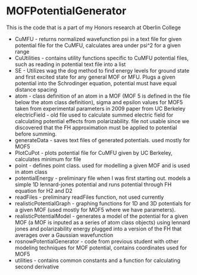 # MOFPotentialGenerator
This is the code that is a part of my Honors research at Oberlin College
- CuMFU - returns normalized wavefunction psi in a text file for given potential file for the CuMFU, calculates area under psi^2 for a given range
- CuUtilities - contains utility functions specific to CuMFU potential files, such as reading in potential text file into a list
- SE - Utilizes wag the dog method to find energy levels for ground state and first excited state for any general MOF or MFU.  Plugs a given potential into the Schrodinger equation, potential must have equal distance spacing
- atom - class definition of an atom in a MOF (MOF 5 is defined in the file below the atom class definition), sigma and epsilon values for MOF5 taken from experimental parameters in 2009 paper from UC Berkeley
electricField - old file used to calculate summed electric field for calculating potential effects from polarizability.  file not usable since we discovered that the FH approximation must be applied to potential before summing.
- generateData - saves text files of generated potentials.  used mostly for MOF5
- PlotCuPot - plots potential file for CuMFU given by UC Berkeley, calculates minimum for file
- point - defines point class.  used for modelling a given MOF and is used in atom class
- potentialEnergy - preliminary file when I was first starting out.  models a simple 1D lennard-jones potential and runs potential through FH equation for H2 and D2
- readFiles - preliminary readFiles function, not used currently
- realisticPotentialGraph - graphing functions for 1D and 3D potentials for a given MOF (used mostly for MOF5 where we have parameters). 
- realisticPotentialModel - generates a model of the potential for a given MOF (a MOF is inputed as a series of atom class objects) using lennard jones and polarizability energy plugged into a version of the FH that averages over a Gaussian wavefunction
- rosnowPotentialGenerator - code from previous student with other modeling techniques for MOF potential, contains coordinates used for MOF5
- utilities - contains common constants and a function for calculating second derivative

